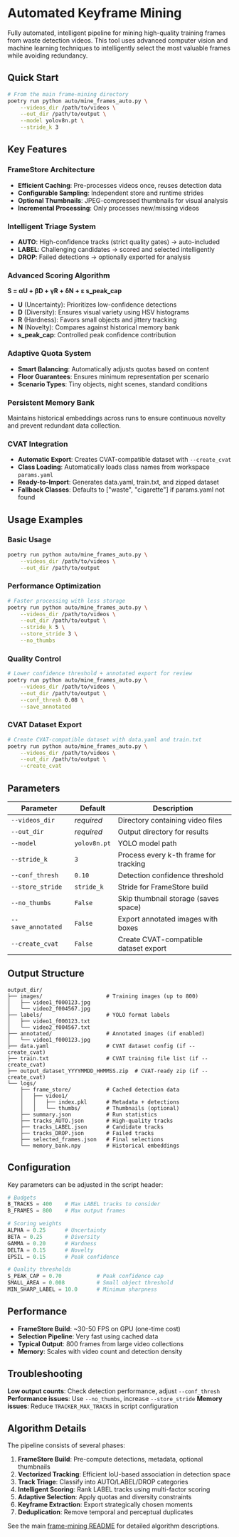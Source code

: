 # Automated Keyframe Mining

Fully automated, intelligent pipeline for mining high-quality training frames from waste detection videos. This tool uses advanced computer vision and machine learning techniques to intelligently select the most valuable frames while avoiding redundancy.

## Quick Start

```bash
# From the main frame-mining directory
poetry run python auto/mine_frames_auto.py \
    --videos_dir /path/to/videos \
    --out_dir /path/to/output \
    --model yolov8n.pt \
    --stride_k 3
```

## Key Features

### **FrameStore Architecture**
- **Efficient Caching**: Pre-processes videos once, reuses detection data
- **Configurable Sampling**: Independent store and runtime strides
- **Optional Thumbnails**: JPEG-compressed thumbnails for visual analysis
- **Incremental Processing**: Only processes new/missing videos

### **Intelligent Triage System**
- **AUTO**: High-confidence tracks (strict quality gates) → auto-included
- **LABEL**: Challenging candidates → scored and selected intelligently  
- **DROP**: Failed detections → optionally exported for analysis

### **Advanced Scoring Algorithm**
**S = αU + βD + γR + δN + ε s_peak_cap**

- **U** (Uncertainty): Prioritizes low-confidence detections
- **D** (Diversity): Ensures visual variety using HSV histograms
- **R** (Hardness): Favors small objects and jittery tracking
- **N** (Novelty): Compares against historical memory bank
- **s_peak_cap**: Controlled peak confidence contribution

### **Adaptive Quota System**
- **Smart Balancing**: Automatically adjusts quotas based on content
- **Floor Guarantees**: Ensures minimum representation per scenario
- **Scenario Types**: Tiny objects, night scenes, standard conditions

### **Persistent Memory Bank**
Maintains historical embeddings across runs to ensure continuous novelty and prevent redundant data collection.

### **CVAT Integration**
- **Automatic Export**: Creates CVAT-compatible dataset with `--create_cvat`
- **Class Loading**: Automatically loads class names from workspace `params.yaml`
- **Ready-to-Import**: Generates data.yaml, train.txt, and zipped dataset
- **Fallback Classes**: Defaults to ["waste", "cigarette"] if params.yaml not found

## Usage Examples

### Basic Usage
```bash
poetry run python auto/mine_frames_auto.py \
    --videos_dir /path/to/videos \
    --out_dir /path/to/output
```

### Performance Optimization
```bash
# Faster processing with less storage
poetry run python auto/mine_frames_auto.py \
    --videos_dir /path/to/videos \
    --out_dir /path/to/output \
    --stride_k 5 \
    --store_stride 3 \
    --no_thumbs
```

### Quality Control
```bash
# Lower confidence threshold + annotated export for review
poetry run python auto/mine_frames_auto.py \
    --videos_dir /path/to/videos \
    --out_dir /path/to/output \
    --conf_thresh 0.08 \
    --save_annotated
```

### CVAT Dataset Export
```bash
# Create CVAT-compatible dataset with data.yaml and train.txt
poetry run python auto/mine_frames_auto.py \
    --videos_dir /path/to/videos \
    --out_dir /path/to/output \
    --create_cvat
```

## Parameters

| Parameter | Default | Description |
|-----------|---------|-------------|
| `--videos_dir` | *required* | Directory containing video files |
| `--out_dir` | *required* | Output directory for results |
| `--model` | `yolov8n.pt` | YOLO model path |
| `--stride_k` | `3` | Process every k-th frame for tracking |
| `--conf_thresh` | `0.10` | Detection confidence threshold |
| `--store_stride` | `stride_k` | Stride for FrameStore build |
| `--no_thumbs` | `False` | Skip thumbnail storage (saves space) |
| `--save_annotated` | `False` | Export annotated images with boxes |
| `--create_cvat` | `False` | Create CVAT-compatible dataset export |

## Output Structure

```
output_dir/
├── images/                    # Training images (up to 800)
│   ├── video1_f000123.jpg
│   └── video2_f004567.jpg
├── labels/                    # YOLO format labels
│   ├── video1_f000123.txt
│   └── video2_f004567.txt
├── annotated/                 # Annotated images (if enabled)
│   └── video1_f000123.jpg
├── data.yaml                  # CVAT dataset config (if --create_cvat)
├── train.txt                  # CVAT training file list (if --create_cvat)
├── output_dataset_YYYYMMDD_HHMMSS.zip  # CVAT-ready zip (if --create_cvat)
└── logs/
    ├── frame_store/           # Cached detection data
    │   ├── video1/
    │   │   ├── index.pkl      # Metadata + detections
    │   │   └── thumbs/        # Thumbnails (optional)
    ├── summary.json           # Run statistics
    ├── tracks_AUTO.json       # High-quality tracks
    ├── tracks_LABEL.json      # Candidate tracks
    ├── tracks_DROP.json       # Failed tracks
    ├── selected_frames.json   # Final selections
    └── memory_bank.npy        # Historical embeddings
```

## Configuration

Key parameters can be adjusted in the script header:

```python
# Budgets
B_TRACKS = 400    # Max LABEL tracks to consider
B_FRAMES = 800    # Max output frames

# Scoring weights
ALPHA = 0.25      # Uncertainty
BETA = 0.25       # Diversity  
GAMMA = 0.20      # Hardness
DELTA = 0.15      # Novelty
EPSIL = 0.15      # Peak confidence

# Quality thresholds
S_PEAK_CAP = 0.70           # Peak confidence cap
SMALL_AREA = 0.008          # Small object threshold
MIN_SHARP_LABEL = 10.0      # Minimum sharpness
```

## Performance

- **FrameStore Build**: ~30-50 FPS on GPU (one-time cost)
- **Selection Pipeline**: Very fast using cached data
- **Typical Output**: 800 frames from large video collections
- **Memory**: Scales with video count and detection density

## Troubleshooting

**Low output counts**: Check detection performance, adjust `--conf_thresh`
**Performance issues**: Use `--no_thumbs`, increase `--store_stride`
**Memory issues**: Reduce `TRACKER_MAX_TRACKS` in script configuration

## Algorithm Details

The pipeline consists of several phases:

1. **FrameStore Build**: Pre-compute detections, metadata, optional thumbnails
2. **Vectorized Tracking**: Efficient IoU-based association in detection space
3. **Track Triage**: Classify into AUTO/LABEL/DROP categories
4. **Intelligent Scoring**: Rank LABEL tracks using multi-factor scoring
5. **Adaptive Selection**: Apply quotas and diversity constraints
6. **Keyframe Extraction**: Export strategically chosen moments
7. **Deduplication**: Remove temporal and perceptual duplicates

See the main [frame-mining README](../README.md) for detailed algorithm descriptions.
